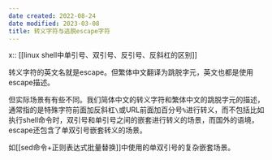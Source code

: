 ```yaml
---
date created: 2022-08-24
date modified: 2023-03-08
title: 转义字符与逃脱escape字符
---
```


x:: [[linux shell中单引号、双引号、反引号、反斜杠的区别]]

转义字符的英文名就是escape。但繁体中文翻译为跳脱字元，英文也都是使用escape描述。

但实际场景有有些不同。我们简体中文的转义字符和繁体中文的跳脱字元的描述，通常指的是特殊字符前面加反斜杠`\`或URL前面加百分号`%`进行转义，而不包括比如执行shell命令时，双引号和单引号之间的嵌套进行转义的场景，而国外的语境，escape还包含了单双引号嵌套转义的场景。

如[[sed命令+正则表达式批量替换]]中使用的单双引号的复杂嵌套场景。
